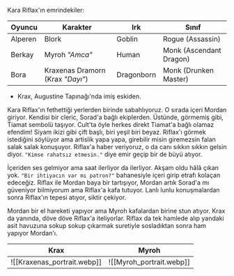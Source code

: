 Kara Riflax'ın emrindekiler:  
  
| Oyuncu  | Karakter                         | Irk        | Sınıf                   |  
| ------- | -------------------------------- | ---------- | ----------------------- |  
| Alperen | Blork                            | Goblin     | Rogue (Assassin)        |  
| Berkay  | Myroh *"Amca"*                   | Human      | Monk (Ascendant Dragon) |  
| Bora    | Kraxenas Dramorn (Krax *"Dayı"*) | Dragonborn | Monk (Drunken Master)   |  
  
- Krax, Augustine Tapınağı'nda imiş eskiden.  
  
Kara Riflax'ın fethettiği yerlerden birinde sabahlıyoruz. O sırada içeri Mordan giriyor. Kendisi bir cleric, Sorad'a bağlı ekiplerden. Üstünde, görmemiş gibi, Tiamat sembolü taşıyor. Cult'ta öyle herkes direkt Tiamat'a bağlı olamaz efendim! Siyam ikizi gibi çift başlı, biri yeşil biri beyaz. Riflax'ı görmek istediğini söylüyor ama artislik yapa yapa, girebilir misin giremezsin falan salak salak konuşuyor. Riflax'a haber veriyoruz, o da canı sıkkın sıkkın gelsin diyor. `"Kimse rahatsız etmesin."` diye emir geçip bir de büyü atıyor.  
  
İçeriden ses gelmiyor ama saat ilerliyor da ilerliyor. Akşam oldu hâlâ çıkan yok. `"Bir ihtiyacın var mı patron?"` bahanesiyle içeri girip etrafı kolaçan edeceğiz. Riflax ile Mordan baya bir tartışıyor, Mordan artık Sorad'a mı güveniyor bilmiyorum ama Riflax'a kafa tutuyor. Lanlı lunlu konuşmalardan sonra Riflax'ın tepesi atıyor, siktir çekiyor.  
  
Mordan bir el hareketi yapıyor ama Myroh kafalardan birine stun atıyor. Krax da yanında, döve döve Riflax'a iteliyorlar. Riflax da tek hamlede alıp yandaki asit havuzuna sokup sokup çıkarmak suretiyle sosladıktan sonra ham yapıyor Mordan'ı.  
  
|            Krax            |          Myroh          |  
| :------------------------: | :---------------------: |  
| ![[Kraxenas_portrait.webp]] | ![[Myroh_portrait.webp]] |  
